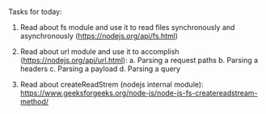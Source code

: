 Tasks for today:

1. Read about fs module and use it to read files synchronously and asynchronously (https://nodejs.org/api/fs.html)
2. Read about url module and use it to accomplish (https://nodejs.org/api/url.html):
   a. Parsing a request paths
   b. Parsing a headers
   c. Parsing a payload
   d. Parsing a query

3. Read about createReadStrem (nodejs internal module): https://www.geeksforgeeks.org/node-js/node-js-fs-createreadstream-method/
